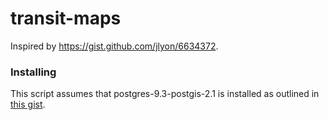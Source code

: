 transit-maps
============

Inspired by https://gist.github.com/jlyon/6634372.


### Installing
This script assumes that postgres-9.3-postgis-2.1 is installed as outlined in [this gist](https://gist.github.com/jlyon/903fc8b0526b26b9d69c).
 
